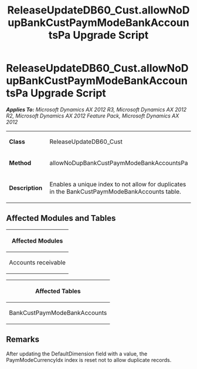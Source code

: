 ﻿---
title: ReleaseUpdateDB60_Cust.allowNoDupBankCustPaymModeBankAccountsPa Upgrade Script
TOCTitle: ReleaseUpdateDB60_Cust.allowNoDupBankCustPaymModeBankAccountsPa Upgrade Script
ms:assetid: 9d980335-c229-7d06-bb35-d7cca29fe476
ms:mtpsurl: https://msdn.microsoft.com/en-us/library/JJ736630(v=AX.60)
ms:contentKeyID: 49710072
ms.date: 05/18/2015
mtps_version: v=AX.60
---

# ReleaseUpdateDB60\_Cust.allowNoDupBankCustPaymModeBankAccountsPa Upgrade Script 


_**Applies To:** Microsoft Dynamics AX 2012 R3, Microsoft Dynamics AX 2012 R2, Microsoft Dynamics AX 2012 Feature Pack, Microsoft Dynamics AX 2012_

<table>
<colgroup>
<col style="width: 50%" />
<col style="width: 50%" />
</colgroup>
<tbody>
<tr class="odd">
<td><p><strong>Class</strong></p></td>
<td><p>ReleaseUpdateDB60_Cust</p></td>
</tr>
<tr class="even">
<td><p><strong>Method</strong></p></td>
<td><p>allowNoDupBankCustPaymModeBankAccountsPa</p></td>
</tr>
<tr class="odd">
<td><p><strong>Description</strong></p></td>
<td><p>Enables a unique index to not allow for duplicates in the BankCustPaymModeBankAccounts table.</p></td>
</tr>
</tbody>
</table>


## Affected Modules and Tables

<table>
<colgroup>
<col style="width: 100%" />
</colgroup>
<thead>
<tr class="header">
<th><p>Affected Modules</p></th>
</tr>
</thead>
<tbody>
<tr class="odd">
<td><p>Accounts receivable</p></td>
</tr>
</tbody>
</table>


<table>
<colgroup>
<col style="width: 100%" />
</colgroup>
<thead>
<tr class="header">
<th><p>Affected Tables</p></th>
</tr>
</thead>
<tbody>
<tr class="odd">
<td><p>BankCustPaymModeBankAccounts</p></td>
</tr>
</tbody>
</table>


## Remarks

After updating the DefaultDimension field with a value, the PaymModeCurrencyIdx index is reset not to allow duplicate records.

  


